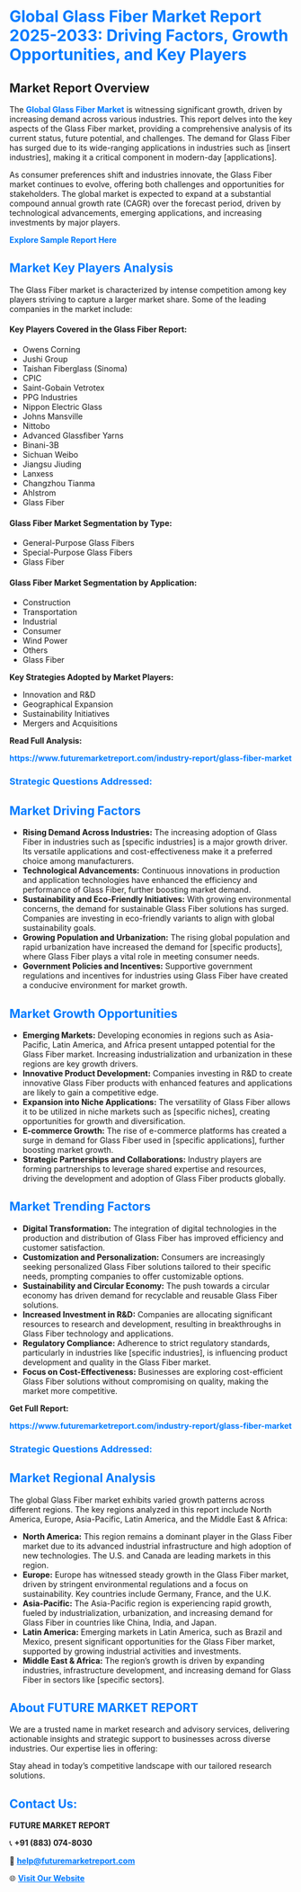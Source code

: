<h1 style="color: #007BFF;">Global Glass Fiber Market Report 2025-2033: Driving Factors, Growth Opportunities, and Key Players</h1>

<section id="overview">
<h2>Market Report Overview</h2>
<p>The <a href="https://www.futuremarketreport.com/industry-report/glass-fiber-market" style="color: #007BFF; text-decoration: none;"><strong>Global Glass Fiber Market</strong></a> is witnessing significant growth, driven by increasing demand across various industries. This report delves into the key aspects of the Glass Fiber market, providing a comprehensive analysis of its current status, future potential, and challenges. The demand for Glass Fiber has surged due to its wide-ranging applications in industries such as [insert industries], making it a critical component in modern-day [applications].</p>
<p>As consumer preferences shift and industries innovate, the Glass Fiber market continues to evolve, offering both challenges and opportunities for stakeholders. The global market is expected to expand at a substantial compound annual growth rate (CAGR) over the forecast period, driven by technological advancements, emerging applications, and increasing investments by major players.</p>
</section>

<section id="overview">
<p><a href="https://www.futuremarketreport.com/request-sample/reportId=100816" style="color: #007BFF; text-decoration: none;"><strong>Explore Sample Report Here</strong></a></p>
</section>

<section id="key-players">
<h2 style="color: #007BFF;">Market Key Players Analysis</h2>
<p>The Glass Fiber market is characterized by intense competition among key players striving to capture a larger market share. Some of the leading companies in the market include:</p>
<h4>Key Players Covered in the Glass Fiber Report:</h4>
<ul><li>Owens Corning</li><li>Jushi Group</li><li>Taishan Fiberglass (Sinoma)</li><li>CPIC</li><li>Saint-Gobain Vetrotex</li><li>PPG Industries</li><li>Nippon Electric Glass</li><li>Johns Mansville</li><li>Nittobo</li><li>Advanced Glassfiber Yarns</li><li>Binani-3B</li><li>Sichuan Weibo</li><li>Jiangsu Jiuding</li><li>Lanxess</li><li>Changzhou Tianma</li><li>Ahlstrom</li><li>Glass Fiber</li></ul>
<h4>Glass Fiber Market Segmentation by Type:</h4>
<ul><li>General-Purpose Glass Fibers</li><li>Special-Purpose Glass Fibers</li><li>Glass Fiber</li></ul>

<h4>Glass Fiber Market Segmentation by Application:</h4>
<ul><li>Construction</li><li>Transportation</li><li>Industrial</li><li>Consumer</li><li>Wind Power</li><li>Others</li><li>Glass Fiber</li></ul>
<p><strong>Key Strategies Adopted by Market Players:</strong></p>
<ul>
<li>Innovation and R&D</li>
<li>Geographical Expansion</li>
<li>Sustainability Initiatives</li>
<li>Mergers and Acquisitions</li>
</ul>
</section>

<section>
<p><strong>Read Full Analysis: </strong></p><a href="https://www.futuremarketreport.com/industry-report/glass-fiber-market" style="color: #007BFF; text-decoration: none;"><strong>https://www.futuremarketreport.com/industry-report/glass-fiber-market</strong></a>
<h3 style="color: #007BFF;">Strategic Questions Addressed:</h3>
</section>

<section id="driving-factors">
<h2 style="color: #007BFF;">Market Driving Factors</h2>
<ul>
<li><strong>Rising Demand Across Industries:</strong> The increasing adoption of Glass Fiber in industries such as [specific industries] is a major growth driver. Its versatile applications and cost-effectiveness make it a preferred choice among manufacturers.</li>
<li><strong>Technological Advancements:</strong> Continuous innovations in production and application technologies have enhanced the efficiency and performance of Glass Fiber, further boosting market demand.</li>
<li><strong>Sustainability and Eco-Friendly Initiatives:</strong> With growing environmental concerns, the demand for sustainable Glass Fiber solutions has surged. Companies are investing in eco-friendly variants to align with global sustainability goals.</li>
<li><strong>Growing Population and Urbanization:</strong> The rising global population and rapid urbanization have increased the demand for [specific products], where Glass Fiber plays a vital role in meeting consumer needs.</li>
<li><strong>Government Policies and Incentives:</strong> Supportive government regulations and incentives for industries using Glass Fiber have created a conducive environment for market growth.</li>
</ul>
</section>

<section id="growth-opportunities">
<h2 style="color: #007BFF;">Market Growth Opportunities</h2>
<ul>
<li><strong>Emerging Markets:</strong> Developing economies in regions such as Asia-Pacific, Latin America, and Africa present untapped potential for the Glass Fiber market. Increasing industrialization and urbanization in these regions are key growth drivers.</li>
<li><strong>Innovative Product Development:</strong> Companies investing in R&D to create innovative Glass Fiber products with enhanced features and applications are likely to gain a competitive edge.</li>
<li><strong>Expansion into Niche Applications:</strong> The versatility of Glass Fiber allows it to be utilized in niche markets such as [specific niches], creating opportunities for growth and diversification.</li>
<li><strong>E-commerce Growth:</strong> The rise of e-commerce platforms has created a surge in demand for Glass Fiber used in [specific applications], further boosting market growth.</li>
<li><strong>Strategic Partnerships and Collaborations:</strong> Industry players are forming partnerships to leverage shared expertise and resources, driving the development and adoption of Glass Fiber products globally.</li>
</ul>
</section>

<section id="trending-factors">
<h2 style="color: #007BFF;">Market Trending Factors</h2>
<ul>
<li><strong>Digital Transformation:</strong> The integration of digital technologies in the production and distribution of Glass Fiber has improved efficiency and customer satisfaction.</li>
<li><strong>Customization and Personalization:</strong> Consumers are increasingly seeking personalized Glass Fiber solutions tailored to their specific needs, prompting companies to offer customizable options.</li>
<li><strong>Sustainability and Circular Economy:</strong> The push towards a circular economy has driven demand for recyclable and reusable Glass Fiber solutions.</li>
<li><strong>Increased Investment in R&D:</strong> Companies are allocating significant resources to research and development, resulting in breakthroughs in Glass Fiber technology and applications.</li>
<li><strong>Regulatory Compliance:</strong> Adherence to strict regulatory standards, particularly in industries like [specific industries], is influencing product development and quality in the Glass Fiber market.</li>
<li><strong>Focus on Cost-Effectiveness:</strong> Businesses are exploring cost-efficient Glass Fiber solutions without compromising on quality, making the market more competitive.</li>
</ul>
</section>

<section>
<p><strong>Get Full Report: </strong></p><a href="https://www.futuremarketreport.com/industry-report/glass-fiber-market" style="color: #007BFF; text-decoration: none;"><strong>https://www.futuremarketreport.com/industry-report/glass-fiber-market</strong></a>
<h3 style="color: #007BFF;">Strategic Questions Addressed:</h3>
</section>


<section id="regional-analysis">
<h2 style="color: #007BFF;">Market Regional Analysis</h2>
<p>The global Glass Fiber market exhibits varied growth patterns across different regions. The key regions analyzed in this report include North America, Europe, Asia-Pacific, Latin America, and the Middle East & Africa:</p>
<ul>
<li><strong>North America:</strong> This region remains a dominant player in the Glass Fiber market due to its advanced industrial infrastructure and high adoption of new technologies. The U.S. and Canada are leading markets in this region.</li>
<li><strong>Europe:</strong> Europe has witnessed steady growth in the Glass Fiber market, driven by stringent environmental regulations and a focus on sustainability. Key countries include Germany, France, and the U.K.</li>
<li><strong>Asia-Pacific:</strong> The Asia-Pacific region is experiencing rapid growth, fueled by industrialization, urbanization, and increasing demand for Glass Fiber in countries like China, India, and Japan.</li>
<li><strong>Latin America:</strong> Emerging markets in Latin America, such as Brazil and Mexico, present significant opportunities for the Glass Fiber market, supported by growing industrial activities and investments.</li>
<li><strong>Middle East & Africa:</strong> The region’s growth is driven by expanding industries, infrastructure development, and increasing demand for Glass Fiber in sectors like [specific sectors].</li>
</ul>
</section>

<footer>
<h2 style="color: #007BFF;">About FUTURE MARKET REPORT</h2>
<p>We are a trusted name in market research and advisory services, delivering actionable insights and strategic support to businesses across diverse industries. Our expertise lies in offering:</p>

<p>Stay ahead in today’s competitive landscape with our tailored research solutions.</p>

<h2 style="color: #007BFF;">Contact Us:</h2>
<p><strong>FUTURE MARKET REPORT</strong></p>
<p>📞 <strong>+91 (883) 074-8030</strong></p>
<p>📧 <strong><a href="mailto:help@futuremarketreport.com" style="color: #007BFF;">help@futuremarketreport.com</a></strong></p>
<p>🌐 <strong><a href="https://www.futuremarketreport.com/" style="color: #007BFF;">Visit Our Website</a></strong></p>
</footer>